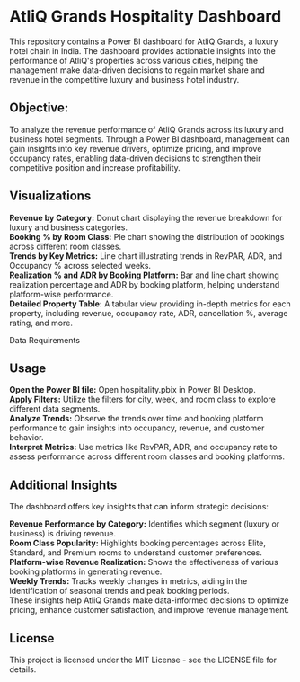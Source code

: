 # AtliQ Grands Hospitality Dashboard
This repository contains a Power BI dashboard for AtliQ Grands, a luxury hotel chain in India. The dashboard provides actionable insights into the performance of AtliQ's properties across various cities, helping the management make data-driven decisions to regain market share and revenue in the competitive luxury and business hotel industry.

## Objective:
To analyze the revenue performance of AtliQ Grands across its luxury and business hotel segments. Through a Power BI dashboard, management can gain insights into key revenue drivers, optimize pricing, and improve occupancy rates, enabling data-driven decisions to strengthen their competitive position and increase profitability.

## Visualizations
**Revenue by Category:** Donut chart displaying the revenue breakdown for luxury and business categories.\
**Booking % by Room Class:** Pie chart showing the distribution of bookings across different room classes.\
**Trends by Key Metrics:** Line chart illustrating trends in RevPAR, ADR, and Occupancy % across selected weeks.\
**Realization % and ADR by Booking Platform:** Bar and line chart showing realization percentage and ADR by booking platform, helping understand platform-wise performance.\
**Detailed Property Table:** A tabular view providing in-depth metrics for each property, including revenue, occupancy rate, ADR, cancellation %, average rating, and more.

Data Requirements

## Usage
**Open the Power BI file:** Open hospitality.pbix in Power BI Desktop.\
**Apply Filters:** Utilize the filters for city, week, and room class to explore different data segments.\
**Analyze Trends:** Observe the trends over time and booking platform performance to gain insights into occupancy, revenue, and customer behavior.\
**Interpret Metrics:** Use metrics like RevPAR, ADR, and occupancy rate to assess performance across different room classes and booking platforms.

## Additional Insights
The dashboard offers key insights that can inform strategic decisions:

**Revenue Performance by Category:** Identifies which segment (luxury or business) is driving revenue.\
**Room Class Popularity:** Highlights booking percentages across Elite, Standard, and Premium rooms to understand customer preferences.\
**Platform-wise Revenue Realization:** Shows the effectiveness of various booking platforms in generating revenue.\
**Weekly Trends:** Tracks weekly changes in metrics, aiding in the identification of seasonal trends and peak booking periods.\
These insights help AtliQ Grands make data-informed decisions to optimize pricing, enhance customer satisfaction, and improve revenue management.

## License
This project is licensed under the MIT License - see the LICENSE file for details.
